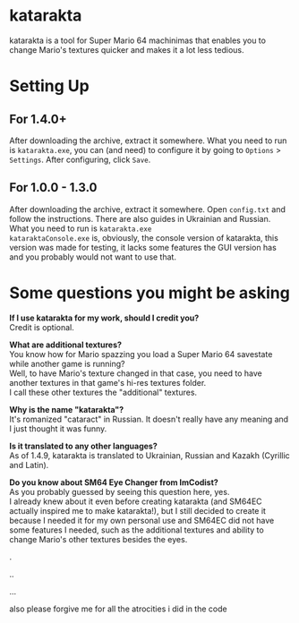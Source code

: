 # katarakta
katarakta is a tool for Super Mario 64 machinimas that enables you to change Mario's textures quicker and makes it a lot less tedious.

# Setting Up
## For 1.4.0+
After downloading the archive, extract it somewhere. What you need to run is `katarakta.exe`, you can (and need) to configure it by going to `Options` > `Settings`. After configuring, click `Save`.
## For 1.0.0 - 1.3.0
After downloading the archive, extract it somewhere. Open `config.txt` and follow the instructions. There are also guides in Ukrainian and Russian.\
What you need to run is `katarakta.exe`\
`kataraktaConsole.exe` is, obviously, the console version of katarakta, this version was made for testing, it lacks some features the GUI version has and you probably would not want to use that.

# Some questions you might be asking
**If I use katarakta for my work, should I credit you?**\
Credit is optional.

**What are additional textures?**\
You know how for Mario spazzing you load a Super Mario 64 savestate while another game is running?\
Well, to have Mario's texture changed in that case, you need to have another textures in that game's hi-res textures folder.\
I call these other textures the "additional" textures.

**Why is the name "katarakta"?**\
It's romanized "cataract" in Russian. It doesn't really have any meaning and I just thought it was funny.

**Is it translated to any other languages?**\
As of 1.4.9, katarakta is translated to Ukrainian, Russian and Kazakh (Cyrillic and Latin).

**Do you know about SM64 Eye Changer from ImCodist?**\
As you probably guessed by seeing this question here, yes.\
I already knew about it even before creating katarakta (and SM64EC actually inspired me to make katarakta!), but I still decided to create it because I needed it for my own personal use and SM64EC did not have some features I needed, such as the additional textures and ability to change Mario's other textures besides the eyes.

.

..

...

also please forgive me for all the atrocities i did in the code
